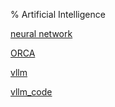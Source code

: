 % Artificial Intelligence

[neural network](./neural_network.md)

[ORCA](./ORCA.md)

[vllm](./vllm.md)

[vllm_code](./vllm_code.md)
